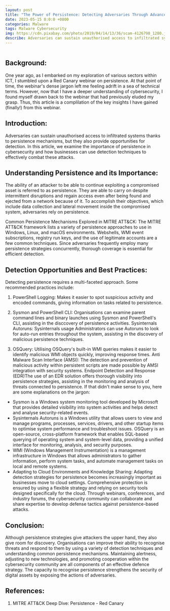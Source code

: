 ```yaml
---
layout: post
title: "The Power of Persistence: Detecting Adversaries Through Advanced Techniques"
date: 2023-05-15 0:0:0 +0800
categories: Malware
tags: Malware Cybersecurity 
img: https://cdn.pixabay.com/photo/2019/04/14/13/36/scam-4126798_1280.jpg
describe: Adversaries can sustain unauthorised access to infiltrated systems thanks to persistence mechanisms, but they also provide opportunities for detection. 
---
```


```"Persistence consists of techniques that adversaries use to keep access to systems across restarts, changed credentials, and other interruptions that could cut off their access." - MITRE ATT&CK ™
```

## Background:
One year ago, as I embarked on my exploration of various sectors within ICT, I stumbled upon a Red Canary webinar on persistence. At that point of time, the webinar's dense jargon left me feeling adrift in a sea of technical terms. However, now that I have a deeper understanding of cybersecurity, I found myself drawn back to the webinar that had previously eluded my grasp. Thus, this article is a complilation of the key insights I have gained (finally!) from this webinar.

## Introduction:
Adversaries can sustain unauthorised access to infiltrated systems thanks to persistence mechanisms, but they also provide opportunities for detection. In this article, we examine the importance of persistence in cybersecurity and how businesses can use detection techniques to effectively combat these attacks.

## Understanding Persistence and its Importance:
The ability of an attacker to be able to continue exploiting a compromised asset is referred to as persistence. They are able to carry on despite intermittent disruptions and regain access even after being found and ejected from a network because of it. To accomplish their objectives, which include data collection and lateral movement inside the compromised system, adversaries rely on persistence.

Common Persistence Mechanisms Explored in MITRE ATT&CK:
The MITRE ATT&CK framework lists a variety of persistence approaches to use in Windows, Linux, and macOS environments. Webshells, WMI event subscriptions, registry run keys, and the use of legitimate accounts are a few common techniques. Since adversaries frequently employ many persistence strategies concurrently, thorough coverage is essential for efficient detection.

## Detection Opportunities and Best Practices:
Detecting persistence requires a multi-faceted approach. Some recommended practices include:

1. PowerShell Logging: Makes it easier to spot suspicious activity and encoded commands, giving information on tasks related to persistence.

2. Sysmon and PowerShell CLI: Organisations can examine parent command lines and binary launches using Sysmon and PowerShell's CLI, assisting in the disccovery of persistence activities.
Sysinternals Autoruns: Sysinternals usage Administrators can use Autoruns to look for auto-run entries throughout the system, assisting in the discovery of malicious persistence techniques.

3. OSQuery: Utilising OSQuery's built-in WMI queries makes it easier to identify malicious WMI objects quickly, improving response times.
Anti Malware Scan Interface (AMSI): The detection and prevention of malicious activity within persistent scripts are made possible by AMSI integration with security systems.
Endpoint Detection and Response (EDR)The use of an EDR solution offers thorough visibility into persistence strategies, assisting in the monitoring and analysis of threats connected to persistence.
If that didn't make sense to you, here are some explanations on the jargon:
- Sysmon is a Windows system monitoring tool developed by Microsoft that provides detailed visibility into system activities and helps detect and analyse security-related events.
- Sysinternals Autoruns is a Windows utility that allows users to view and manage programs, processes, services, drivers, and other startup items to optimise system performance and troubleshoot issues.
OSQuery is an open-source, cross-platform framework that enables SQL-based querying of operating system and system-level data, providing a unified interface for monitoring, analysis, and security purposes.
- WMI (Windows Management Instrumentation) is a management infrastructure in Windows that allows administrators to gather information, perform system tasks, and automate management tasks on local and remote systems.
- Adapting to Cloud Environments and Knowledge Sharing:
Adapting detection strategies for persistence becomes increasingly important as businesses move to cloud settings. Comprehensive protection is ensured by using a flexible strategy and relying on security tools designed specifically for the cloud. Through webinars, conferences, and industry forums, the cybersecurity community can collaborate and share expertise to develop defense tactics against persistence-based attacks.

## Conclusion:
Although persistence strategies give attackers the upper hand, they also give room for discovery. Organisations can improve their ability to recognise threats and respond to them by using a variety of detection techniques and understanding common persistence mechanisms. Maintaining alertness, adjusting to new technologies, and promoting cooperation within the cybersecurity community are all components of an effective defence strategy. The capacity to recognise persistence strengthens the security of digital assets by exposing the actions of adversaries.

## References:
1. MITRE ATT&CK Deep Dive: Persistence - Red Canary